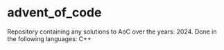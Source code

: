 # advent_of_code
Repository containing any solutions to AoC over the years: 2024. Done in the following languages: C++ 
